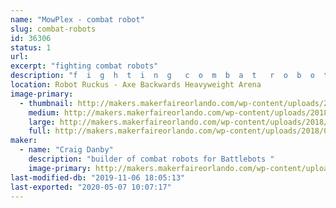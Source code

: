 ```yaml
---
name: "MowPlex - combat robot"
slug: combat-robots
id: 36306
status: 1
url: 
excerpt: "fighting combat robots"
description: "f  i  g  h  t  i  n  g   c  o  m  b  a  t   r  o  b  o  t  s"
location: Robot Ruckus - Axe Backwards Heavyweight Arena
image-primary:
  - thumbnail: http://makers.makerfaireorlando.com/wp-content/uploads/2018/08/Foxic-150x150.jpg
    medium: http://makers.makerfaireorlando.com/wp-content/uploads/2018/08/Foxic-300x225.jpg
    large: http://makers.makerfaireorlando.com/wp-content/uploads/2018/08/Foxic.jpg
    full: http://makers.makerfaireorlando.com/wp-content/uploads/2018/08/Foxic.jpg
maker:
  - name: "Craig Danby"
    description: "builder of combat robots for Battlebots "
    image-primary: http://makers.makerfaireorlando.com/wp-content/uploads/2018/08/rgpp.jpg
last-modified-db: "2019-11-06 18:05:13"
last-exported: "2020-05-07 10:07:17"
---
```

